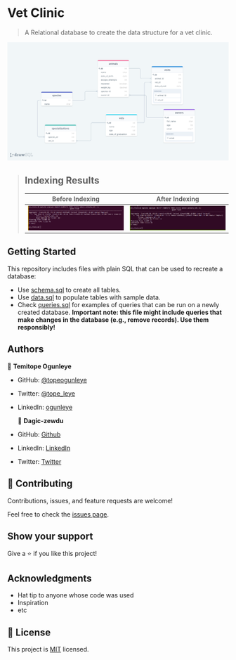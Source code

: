 # Vet Clinic

> A Relational database to create the data structure for a vet clinic.

![vetDatabase](images/vet_clinic_db_schema_diagram.png)

> ## Indexing Results
>
> | Before Indexing                | After Indexing                |
> | ------------------------------ | ----------------------------- |
> | ![](images/beforeIndexing.png) | ![](images/afterIndexing.png) |

## Getting Started

This repository includes files with plain SQL that can be used to recreate a database:

- Use [schema.sql](/schema.sql) to create all tables.
- Use [data.sql](/data.sql) to populate tables with sample data.
- Check [queries.sql](/queries.sql) for examples of queries that can be run on a newly created database. **Important note: this file might include queries that make changes in the database (e.g., remove records). Use them responsibly!**

## Authors

👤 **Temitope Ogunleye**

- GitHub: [@topeogunleye](https://github.com/topeogunleye)
- Twitter: [@tope_leye](https://twitter.com/tope_leye)
- LinkedIn: [ogunleye](https://linkedin.com/in/ogunleye)

  👤 **Dagic-zewdu**

- GitHub: [Github](https://github.com/Dagic-zewdu)
- LinkedIn: [LinkedIn](https://www.linkedin.com/in/dagic-zewdu/)
- Twitter: [Twitter](https://twitter.com/dagic4)

## 🤝 Contributing

Contributions, issues, and feature requests are welcome!

Feel free to check the [issues page](https://github.com/topeogunleye/vet-clinic-database/issues).

## Show your support

Give a ⭐️ if you like this project!

## Acknowledgments

- Hat tip to anyone whose code was used
- Inspiration
- etc

## 📝 License

This project is [MIT](/MIT.md) licensed.
